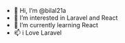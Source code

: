 - 👋 Hi, I’m @bilal21a
- 👀 I’m interested in Laravel and React
- 🌱 I’m currently learning React
- 📫 i Love Laravel

<!---
bilal21a/bilal21a is a ✨ special ✨ repository because its `README.md` (this file) appears on your GitHub profile.
You can click the Preview link to take a look at your changes.
--->
